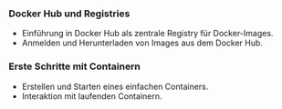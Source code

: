 ### **Docker Hub und Registries**

- Einführung in Docker Hub als zentrale Registry für Docker-Images.
- Anmelden und Herunterladen von Images aus dem Docker Hub.

### **Erste Schritte mit Containern**

- Erstellen und Starten eines einfachen Containers.
- Interaktion mit laufenden Containern.